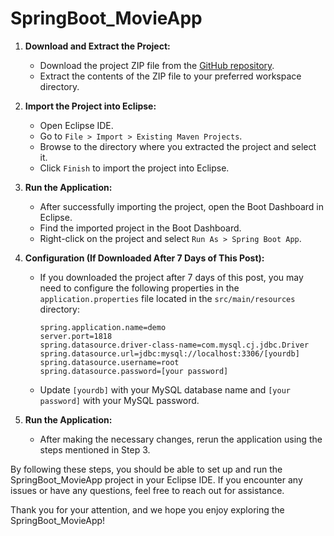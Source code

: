 # SpringBoot_MovieApp

1. **Download and Extract the Project:**
   - Download the project ZIP file from the [GitHub repository](https://github.com/vamshi-773/SpringBoot_MovieApp/tree/main/demo).
   - Extract the contents of the ZIP file to your preferred workspace directory.

2. **Import the Project into Eclipse:**
   - Open Eclipse IDE.
   - Go to `File > Import > Existing Maven Projects`.
   - Browse to the directory where you extracted the project and select it.
   - Click `Finish` to import the project into Eclipse.

3. **Run the Application:**
   - After successfully importing the project, open the Boot Dashboard in Eclipse.
   - Find the imported project in the Boot Dashboard.
   - Right-click on the project and select `Run As > Spring Boot App`.

4. **Configuration (If Downloaded After 7 Days of This Post):**
   - If you downloaded the project after 7 days of this post, you may need to configure the following properties in the `application.properties` file located in the `src/main/resources` directory:
     ```
     spring.application.name=demo
     server.port=1818
     spring.datasource.driver-class-name=com.mysql.cj.jdbc.Driver
     spring.datasource.url=jdbc:mysql://localhost:3306/[yourdb]
     spring.datasource.username=root
     spring.datasource.password=[your password]
     ```
   - Update `[yourdb]` with your MySQL database name and `[your password]` with your MySQL password.

5. **Run the Application:**
   - After making the necessary changes, rerun the application using the steps mentioned in Step 3.

By following these steps, you should be able to set up and run the SpringBoot_MovieApp project in your Eclipse IDE. If you encounter any issues or have any questions, feel free to reach out for assistance.

Thank you for your attention, and we hope you enjoy exploring the SpringBoot_MovieApp!
